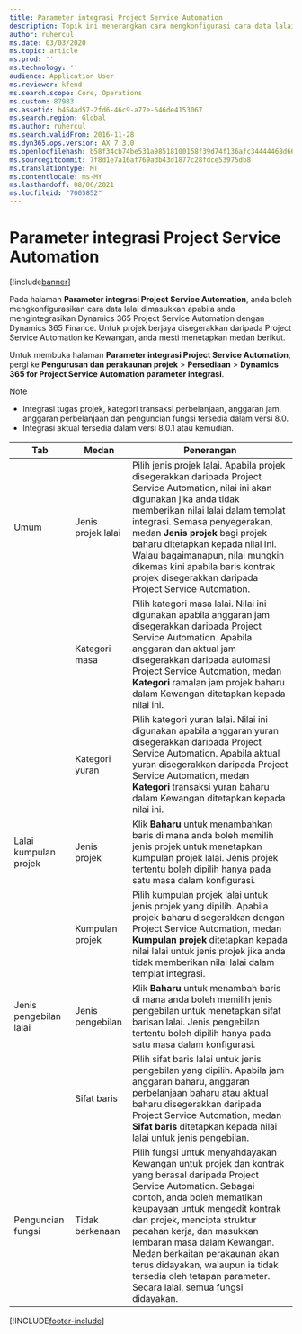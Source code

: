 ```yaml
---
title: Parameter integrasi Project Service Automation
description: Topik ini menerangkan cara mengkonfigurasi cara data lalai dimasukkan apabila anda mengintegrasikan Microsoft Dynamics 365 for Project Service Automation dengan Microsoft Dynamics 365 Finance.
author: ruhercul
ms.date: 03/03/2020
ms.topic: article
ms.prod: ''
ms.technology: ''
audience: Application User
ms.reviewer: kfend
ms.search.scope: Core, Operations
ms.custom: 87983
ms.assetid: b454ad57-2fd6-46c9-a77e-646de4153067
ms.search.region: Global
ms.author: ruhercul
ms.search.validFrom: 2016-11-28
ms.dyn365.ops.version: AX 7.3.0
ms.openlocfilehash: b58f34cb74be531a98518100158f39d74f136afc34444468d666cd4e9394af6f
ms.sourcegitcommit: 7f8d1e7a16af769adb43d1877c28fdce53975db8
ms.translationtype: MT
ms.contentlocale: ms-MY
ms.lasthandoff: 08/06/2021
ms.locfileid: "7005852"
---
```

# <a name="project-service-automation-integration-parameters"></a>Parameter integrasi Project Service Automation

[!include[banner](../includes/banner.md)]

Pada halaman **Parameter integrasi Project Service Automation**, anda boleh mengkonfigurasikan cara data lalai dimasukkan apabila anda mengintegrasikan Dynamics 365 Project Service Automation dengan Dynamics 365 Finance. Untuk projek berjaya disegerakkan daripada Project Service Automation ke Kewangan, anda mesti menetapkan medan berikut.

Untuk membuka halaman **Parameter integrasi Project Service Automation**, pergi ke **Pengurusan dan perakaunan projek** \> **Persediaan** \> **Dynamics 365 for Project Service Automation parameter integrasi**. 

> [!NOTE]
> - Integrasi tugas projek, kategori transaksi perbelanjaan, anggaran jam, anggaran perbelanjaan dan penguncian fungsi tersedia dalam versi 8.0.
> - Integrasi aktual tersedia dalam versi 8.0.1 atau kemudian.


| Tab                    | Medan                | Penerangan |
|------------------------|----------------------|-------------|
| Umum                | Jenis projek lalai | Pilih jenis projek lalai. Apabila projek disegerakkan daripada Project Service Automation, nilai ini akan digunakan jika anda tidak memberikan nilai lalai dalam templat integrasi. Semasa penyegerakan, medan **Jenis projek** bagi projek baharu ditetapkan kepada nilai ini. Walau bagaimanapun, nilai mungkin dikemas kini apabila baris kontrak projek disegerakkan daripada Project Service Automation. |
|                        | Kategori masa        | Pilih kategori masa lalai. Nilai ini digunakan apabila anggaran jam disegerakkan daripada Project Service Automation. Apabila anggaran dan aktual jam disegerakkan daripada automasi Project Service Automation, medan **Kategori** ramalan jam projek baharu dalam Kewangan ditetapkan kepada nilai ini. |
|                        | Kategori yuran         | Pilih kategori yuran lalai. Nilai ini digunakan apabila anggaran yuran disegerakkan daripada Project Service Automation. Apabila aktual yuran disegerakkan daripada Project Service Automation, medan **Kategori** transaksi yuran baharu dalam Kewangan ditetapkan kepada nilai ini. |
| Lalai kumpulan projek | Jenis projek         | Klik **Baharu** untuk menambahkan baris di mana anda boleh memilih jenis projek untuk menetapkan kumpulan projek lalai. Jenis projek tertentu boleh dipilih hanya pada satu masa dalam konfigurasi. |
|                        | Kumpulan projek        | Pilih kumpulan projek lalai untuk jenis projek yang dipilih. Apabila projek baharu disegerakkan dengan Project Service Automation, medan **Kumpulan projek** ditetapkan kepada nilai lalai untuk jenis projek jika anda tidak memberikan nilai lalai dalam templat integrasi. |
| Jenis pengebilan lalai  | Jenis pengebilan         | Klik **Baharu** untuk menambah baris di mana anda boleh memilih jenis pengebilan untuk menetapkan sifat barisan lalai. Jenis pengebilan tertentu boleh dipilih hanya pada satu masa dalam konfigurasi. |
|                        | Sifat baris        | Pilih sifat baris lalai untuk jenis pengebilan yang dipilih. Apabila jam anggaran baharu, anggaran perbelanjaan baharu atau aktual baharu disegerakkan daripada Project Service Automation, medan **Sifat baris** ditetapkan kepada nilai lalai untuk jenis pengebilan. |
| Penguncian fungsi  | Tidak berkenaan       | Pilih fungsi untuk menyahdayakan Kewangan untuk projek dan kontrak yang berasal daripada Project Service Automation. Sebagai contoh, anda boleh mematikan keupayaan untuk mengedit kontrak dan projek, mencipta struktur pecahan kerja, dan masukkan lembaran masa dalam Kewangan. Medan berkaitan perakaunan akan terus didayakan, walaupun ia tidak tersedia oleh tetapan parameter. Secara lalai, semua fungsi didayakan. |


[!INCLUDE[footer-include](../includes/footer-banner.md)]